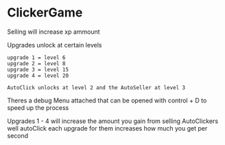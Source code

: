 # ClickerGame


Selling will increase xp ammount 

Upgrades unlock at certain levels 

    upgrade 1 = level 6
    upgrade 2 = level 8
    upgrade 3 = level 15
    upgrade 4 = level 20
    
    AutoClick unlocks at level 2 and the AutoSeller at level 3


Theres a debug Menu attached that can be opened with control + D to speed up the process


Upgrades 1 - 4 will increase the amount you gain from selling
AutoClickers well autoClick each upgrade for them increases how much you get per second

